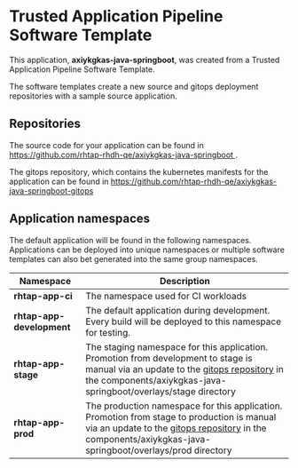 # Trusted Application Pipeline Software Template

This application, **axiykgkas-java-springboot**, was created from a Trusted Application Pipeline Software Template.

The software templates create a new source and gitops deployment repositories with a sample source application. 

## Repositories

The source code for your application can be found in [https://github.com/rhtap-rhdh-qe/axiykgkas-java-springboot ](https://github.com/rhtap-rhdh-qe/axiykgkas-java-springboot ).
 
The gitops repository, which contains the kubernetes manifests for the application can be found in 
[https://github.com/rhtap-rhdh-qe/axiykgkas-java-springboot-gitops ](https://github.com/rhtap-rhdh-qe/axiykgkas-java-springboot-gitops ) 

## Application namespaces 

The default application will be found in the following namespaces. Applications can be deployed into unique namespaces or multiple software templates can also bet generated into the same group namespaces.  

|  Namespace   |  Description   |  
| -------- | -------- |
| **rhtap-app-ci** | The namespace used for CI workloads |
| **rhtap-app-development** | The default application during development. Every build will be deployed to this namespace for testing. |
| **rhtap-app-stage** | The staging namespace for this application. Promotion from development to stage is manual via an update to the [gitops repository](https://github.com/rhtap-rhdh-qe/axiykgkas-java-springboot-gitops ) in the components/axiykgkas-java-springboot/overlays/stage directory |
| **rhtap-app-prod** | The production namespace for this application. Promotion from stage to production is manual via an update to the [gitops repository](https://github.com/rhtap-rhdh-qe/axiykgkas-java-springboot-gitops ) in the components/axiykgkas-java-springboot/overlays/prod directory |